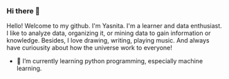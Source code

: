 ### Hi there 👋

<!--
**yasnitanoto/yasnitanoto** is a ✨ _special_ ✨ repository because its `README.md` (this file) appears on your GitHub profile. 

- 🔭 I’m currently working on ...
- 👯 I’m looking to collaborate on ...
- 🤔 I’m looking for help with ...
- 💬 Ask me about ...
- 📫 How to reach me: ...
- 😄 Pronouns: ...
- ⚡ Fun fact: ...
-->

Hello! Welcome to my github. I'm Yasnita. I'm a learner and data enthusiast. I like to analyze data, organizing it, or mining data to gain information or knowledge. 
Besides, I love drawing, writing, playing music. And always have curiousity about how the universe work to everyone!


- 🌱 I’m currently learning python programming, especially machine learning.

